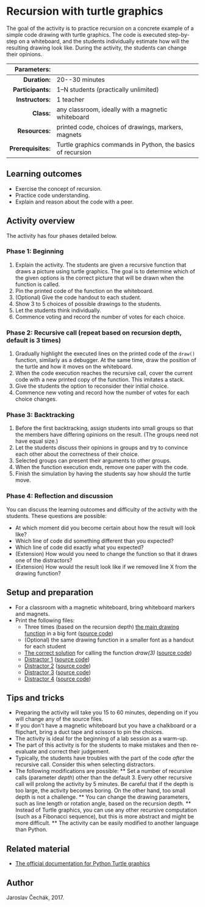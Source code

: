 # Recursion with turtle graphics

The goal of the activity is to practice recursion on a concrete example of a simple code drawing with turtle graphics. The code is executed step-by-step on a whiteboard, and the students individually estimate how will the resulting drawing look like. During the activity, the students can change their opinions.

| Parameters:        |                                      |
| -----------------: | :----------------------------------- |
| **Duration:**      | 20--30 minutes                       |
| **Participants:**  | 1–N students (practically unlimited) |
| **Instructors:**   | 1 teacher                            |
| **Class:**         | any classroom, ideally with a magnetic whiteboard           |
| **Resources:**     | printed code, choices of drawings, markers, magnets         |
| **Prerequisites:** | Turtle graphics commands in Python, the basics of recursion |

## Learning outcomes

* Exercise the concept of recursion.
* Practice code understanding.
* Explain and reason about the code with a peer.

## Activity overview

The activity has four phases detailed below.

### Phase 1: Beginning

1. Explain the activity. The students are given a recursive function that draws a picture using turtle graphics. The goal is to determine which of the given options is the correct picture that will be drawn when the function is called.
2. Pin the printed code of the function on the whiteboard.
3. (Optional) Give the code handout to each student.
4. Show 3 to 5 choices of possible drawings to the students.
5. Let the students think individually.
6. Commence voting and record the number of votes for each choice.

### Phase 2: Recursive call \(repeat based on recursion depth, default is 3 times\)

1. Gradually highlight the executed lines on the printed code of the `draw()` function, similarly as a debugger. At the same time, draw the position of the turtle and how it moves on the whiteboard.
2. When the code execution reaches the recursive call, cover the current code with a new printed copy of the function. This imitates a stack.
3. Give the students the option to reconsider their initial choice.
4. Commence new voting and record how the number of votes for each choice changes.

### Phase 3: Backtracking

1. Before the first backtracking, assign students into small groups so that the members have differing opinions on the result. (The groups need not have equal size.)
2. Let the students discuss their opinions in groups and try to convince each other about the correctness of their choice.
3. Selected groups can present their arguments to other groups.
4. When the function execution ends, remove one paper with the code.
5. Finish the simulation by having the students say how should the turtle move.

### Phase 4: Reflection and discussion

You can discuss the learning outcomes and difficulty of the activity with the students. These questions are possible:

* At which moment did you become certain about how the result will look like?
* Which line of code did something different than you expected?
* Which line of code did exactly what you expected?
* (Extension) How would you need to change the function so that it draws one of the distractors?
* (Extension) How would the result look like if we removed line X from the drawing function?

## Setup and preparation

* For a classroom with a magnetic whiteboard, bring whiteboard markers and magnets.
* Print the following files:
  * Three times \(based on the recursion depth\) [the main drawing function](print/main_function.pdf) in a big font \([source code](code/main_function.py)\)
  * (Optional) the same drawing function in a smaller font as a handout for each student
  * [The correct solution](print/tree_correct.pdf) for calling the function _draw\(3\)_ \([source code](code/tree_correct.py)\)
  * [Distractor 1](print/tree_distractor_1.pdf) \([source code](code/tree_distractor_1.py)\)
  * [Distractor 2](print/tree_distractor_2.pdf) \([source code](code/tree_distractor_2.py)\)
  * [Distractor 3](print/tree_distractor_3.pdf) \([source code](code/tree_distractor_3.py)\)
  * [Distractor 4](print/tree_distractor_4.pdf) \([source code](code/tree_distractor_4.py)\)

## Tips and tricks

* Preparing the activity will take you 15 to 60 minutes, depending on if you will change any of the source files.
* If you don't have a magnetic whiteboard but you have a chalkboard or a flipchart, bring a duct tape and scissors to pin the choices.
* The activity is ideal for the beginning of a lab session as a warm-up.
* The part of this activity is for the students to make mistakes and then re-evaluate and correct their judgement.
* Typically, the students have troubles with the part of the code *after* the recursive call. Consider this when selecting distractors.
* The following modifications are possible:
** Set a number of recursive calls (parameter _depth_) other than the default 3. Every other recursive call will prolong the activity by 5 minutes. Be careful that if the depth is too large, the activity becomes boring. On the other hand, too small depth is not a challenge.
** You can change the drawing parameters, such as line length or rotation angle, based on the recursion depth.
** Instead of Turtle graphics, you can use any other recursive computation (such as a Fibonacci sequence), but this is more abstract and might be more difficult.
** The activity can be easily modified to another language than Python.

## Related material

* [The official documentation for Python Turtle graphics](https://docs.python.org/3/library/turtle.html)

## Author

Jaroslav Čechák, 2017.
